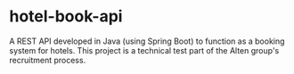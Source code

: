 # hotel-book-api
A REST API developed in Java (using Spring Boot) to function as a booking system for hotels. This project is a technical test part of the Alten group's recruitment process.

